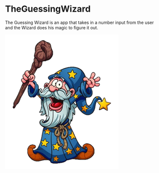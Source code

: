 # TheGuessingWizard
The Guessing Wizard is an app that takes in a number input from the user and the Wizard does his magic to figure it out.

![](https://raw.githubusercontent.com/MichaelBaynon/TheGuessingWizard/master/imgsForReadMe/magicianReadMe.png)
